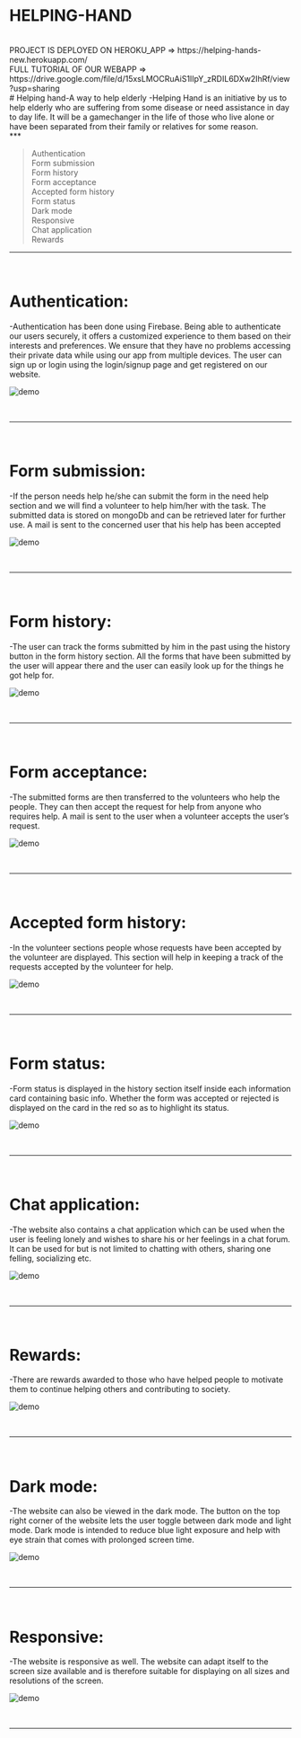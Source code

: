 #  **HELPING-HAND**
<br>
PROJECT IS DEPLOYED ON HEROKU_APP =>
https://helping-hands-new.herokuapp.com/
<br>
FULL TUTORIAL OF OUR WEBAPP =>
https://drive.google.com/file/d/15xsLMOCRuAiS1IIpY_zRDIL6DXw2IhRf/view?usp=sharing
<br>
#  Helping hand-A way to help elderly
 -Helping Hand is an initiative by us to help elderly who are suffering from some disease or need assistance in day to day life. It will be a gamechanger in the life of those who live alone
or have been separated from their family or relatives for some reason. 
<br>
***

> Authentication<br>
> Form submission<br>
> Form history<br>
> Form acceptance<br>
> Accepted form history<br>
> Form status<br>
> Dark mode<br>
> Responsive<br>
> Chat application<br>
> Rewards

***
<br>

#  Authentication:
-Authentication has been done using Firebase. Being able to authenticate our users securely, it offers a customized experience to them based on their interests and preferences. We ensure 
that they have no problems accessing their private data while using our app from multiple devices. The user can sign up or login using the login/signup page and get registered on our 
website.

![demo](https://user-images.githubusercontent.com/76216765/148667395-3dfb0568-bad0-43e5-aa7e-4aa9c0e299ab.png)

<br>

***

<br>

#  Form submission:
-If the person needs help he/she can submit the form in the need help section and we will find a volunteer to help him/her with the task. The submitted data is stored on mongoDb and
can be retrieved later for further use. A mail is sent to the concerned user that his help has been accepted

![demo](https://user-images.githubusercontent.com/76216765/148667398-760d0ffc-2597-44e3-b9ce-f0e28c91ca5a.png)

<br>

***

<br>

#  Form history:
-The user can track the forms submitted by him in the past using the history button in the form history section. All the forms that have been submitted by the user will appear there and the user can easily look up for the things he got help for.

![demo](https://user-images.githubusercontent.com/76216765/148667399-ee9facc1-8780-4e7c-9c8e-a7c3032081cf.png)

<br>

***

<br>

#  Form acceptance:
-The submitted forms are then transferred to the volunteers who help the people. They can then accept the request for help from anyone who requires help. A mail is sent to the user when a volunteer accepts the user’s request.

![demo](https://user-images.githubusercontent.com/76216765/148667401-90a1bea5-71e1-43a3-a8c8-186700b2e778.png)

<br>

***

<br>

#  Accepted form history:
-In the volunteer sections people whose requests have been accepted by the volunteer are displayed. This section will help in keeping a track of the requests accepted by the volunteer for 
help.

![demo](https://user-images.githubusercontent.com/76216765/148667402-4e97021c-e3ee-4597-acad-c68e6db21ad0.png)

<br>

***

<br>

#  Form status:
-Form status is displayed in the history section itself inside each information card containing basic info. Whether the form was accepted or rejected is displayed on the card in the red 
so as to highlight its status.

![demo](https://user-images.githubusercontent.com/76216765/148667408-e729122e-2935-47f8-a90f-a64465d8e6f4.png)

<br>

***

<br>

#  Chat application:
-The website also contains a chat application which can be used when the user is feeling lonely and wishes to share his or her feelings in a chat forum. It can be used for but is not limited
to chatting with others, sharing one felling, socializing etc.

![demo](https://user-images.githubusercontent.com/76216765/148667412-84b518e4-85b1-440a-ae83-2853da92c432.png)

<br>

***

<br>

#  Rewards:
-There are rewards awarded to those who have helped people to motivate them to continue helping others and contributing to society.

![demo](https://user-images.githubusercontent.com/76216765/148667413-2c8a6036-7dca-4379-b5a4-2c83e5ea2ec8.png)

<br>

***

<br>

#  Dark mode:
-The website can also be viewed in the dark mode. The button on the top right corner of the website lets the user toggle between dark mode and light mode. Dark mode is intended to reduce blue light exposure and help with eye strain that comes with prolonged screen time.

![demo](https://user-images.githubusercontent.com/76216765/148667417-8a2c6056-b44d-49cb-87a9-c59c945dd064.png)

<br>

***

<br>

#  Responsive:
-The website is responsive as well. The website can adapt itself to the screen size available and is therefore suitable for displaying on all sizes and resolutions of the screen.

![demo](https://user-images.githubusercontent.com/76216765/148667421-ab1ac052-9f01-4f4e-aa0e-3802251d888a.png)

<br>

***
